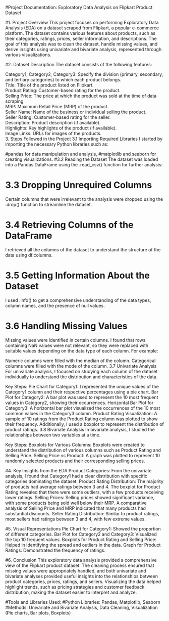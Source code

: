 #Project Documentation: Exploratory Data Analysis on Flipkart Product Dataset

#1. Project Overview
This project focuses on performing Exploratory Data Analysis (EDA) on a dataset scraped from Flipkart, a popular e-commerce platform. The dataset contains various features about products, such as their categories, ratings, prices, seller information, and descriptions. The goal of this analysis was to clean the dataset, handle missing values, and derive insights using univariate and bivariate analysis, represented through various visualizations.

#2. Dataset Description
The dataset consists of the following features:

Category1, Category2, Category3: Specify the division (primary, secondary, and tertiary categories) to which each product belongs.<br>
Title: Title of the product listed on Flipkart.<br>
Product Rating: Customer-based rating for the product.<br>
Selling Price: The price at which the product was sold at the time of data scraping.<br>
MRP: Maximum Retail Price (MRP) of the product.<br>
Seller Name: Name of the business or individual selling the product.<br>
Seller Rating: Customer-based rating for the seller.<br>
Description: Product description (if available).<br>
Highlights: Key highlights of the product (if available).<br>
Image Links: URLs for images of the products.<br>
3. Steps Followed in the Project
3.1 Importing Required Libraries
I started by importing the necessary Python libraries such as:

#pandas for data manipulation and analysis,
#matplotlib and seaborn for creating visualizations.
#3.2 Reading the Dataset
The dataset was loaded into a Pandas DataFrame using the .read_csv() function for further analysis:

# 3.3 Dropping Unrequired Columns
Certain columns that were irrelevant to the analysis were dropped using the .drop() function to streamline the dataset.

# 3.4 Retrieving Columns of the DataFrame
I retrieved all the columns of the dataset to understand the structure of the data using df.columns.

# 3.5 Getting Information About the Dataset
I used .info() to get a comprehensive understanding of the data types, column names, and the presence of null values.

# 3.6 Handling Missing Values
Missing values were identified in certain columns. I found that rows containing NaN values were not relevant, so they were replaced with suitable values depending on the data type of each column. For example:<br>

Numeric columns were filled with the median of the column.
Categorical columns were filled with the mode of the column.
3.7 Univariate Analysis
For univariate analysis, I focused on studying each column of the dataset individually to understand the distribution and characteristics of the data.

Key Steps:
Pie Chart for Category1: I represented the unique values of the Category1 column and their respective percentages using a pie chart.
Bar Plot for Category2: A bar plot was used to represent the 10 most frequent values in Category2, showing their occurrences.
Horizontal Bar Plot for Category3: A horizontal bar plot visualized the occurrences of the 10 most common values in the Category3 column.
Product Rating Visualization: A sample of 10 ratings from the Product Rating column was plotted to show their frequency. Additionally, I used a boxplot to represent the distribution of product ratings.
3.8 Bivariate Analysis
In bivariate analysis, I studied the relationships between two variables at a time.

Key Steps:
Boxplots for Various Columns: Boxplots were created to understand the distribution of various columns such as Product Rating and Selling Price.
Selling Price vs Product: A graph was plotted to represent 10 randomly selected products and their corresponding selling prices.

#4. Key Insights from the EDA
Product Categories: From the univariate analysis, I found that Category1 had a clear distribution with specific categories dominating the dataset.
Product Rating Distribution: The majority of products had average ratings between 3 and 4. The boxplot for Product Rating revealed that there were some outliers, with a few products receiving lower ratings.
Selling Prices: Selling prices showed significant variance, with some products being sold well below their MRP. A comparative analysis of Selling Price and MRP indicated that many products had substantial discounts.
Seller Rating Distribution: Similar to product ratings, most sellers had ratings between 3 and 4, with few extreme values.

#5. Visual Representations
Pie Chart for Category1: Showed the proportion of different categories.
Bar Plot for Category2 and Category3: Visualized the top 10 frequent values.
Boxplots for Product Rating and Selling Price: Helped in identifying the spread and outliers in the data.
Graph for Product Ratings: Demonstrated the frequency of ratings.

#6. Conclusion
This exploratory data analysis provided a comprehensive view of the Flipkart product dataset. The cleaning process ensured that missing values were appropriately handled, and both univariate and bivariate analyses provided useful insights into the relationships between product categories, prices, ratings, and sellers. Visualizing the data helped highlight trends, such as pricing strategies and customer feedback distribution, making the dataset easier to interpret and analyze.

#Tools and Libraries Used:
#Python Libraries:
Pandas, Matplotlib, Seaborn
#Methods: 
Univariate and Bivariate Analysis, Data Cleaning, Visualization (Pie charts, Bar plots, Boxplots)

